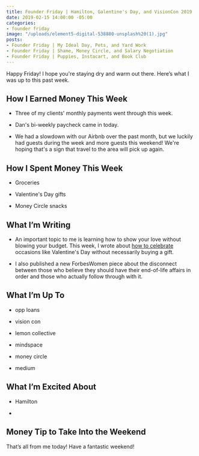 ```yaml
---
title: Founder Friday | Hamilton, Galentine's Day, and VisionCon 2019
date: 2019-02-15 14:00:00 -05:00
categories:
- founder friday
image: "/uploads/element5-digital-538880-unsplash%20(1).jpg"
posts:
- Founder Friday | My Ideal Day, Pets, and Yard Work
- Founder Friday | Shame, Money Circle, and Salary Negotiation
- Founder Friday | Puppies, Instacart, and Book Club
---
```


Happy Friday! I hope you're staying dry and warm out there. Here’s what I was up to this past week.

## **How I Earned Money This Week**

* Three of my clients' monthly payments went through this week.

* Dan's bi-weekly paycheck came in today.

* We had a slowdown with our Airbnb over the past month, but we luckily had guests during the week and more guests this weekend! We're hoping that's a sign that travel to the area will pick up again.

## **How I Spent Money This Week**

* Groceries

* Valentine's Day gifts

* Money Circle snacks

## **What I’m Writing**

* An important topic to me is learning how to show your love without blowing your budget. This week, I wrote about [how to celebrate](https://www.maggiegermano.com/blog/how-to-celebrate-valentines-day-without-buying-gifts/) occasions like Valentine's Day without necessarily buying a gift. 

* I also published a new ForbesWomen piece about the disconnect between those who believe they should have their end-of-life affairs in order and those who actually follow through with it. 

## **What I’m Up To**

* opp loans

* vision con

* lemon collective

* mindspace

* money circle

* medium

## **What I’m Excited About**

* Hamilton

* 

## **Money Tip to Take Into the Weekend**

That’s all from me today! Have a fantastic weekend!